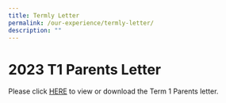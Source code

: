 ```yaml
---
title: Termly Letter
permalink: /our-experience/termly-letter/
description: ""
---
```

# **2023 T1 Parents Letter**

Please click [HERE](/files/sfss%202023%20t3%20parents%20letter.pdf) to view or download the Term 1 Parents letter.